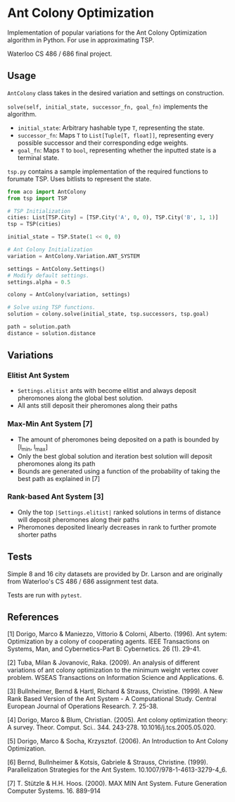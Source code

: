 Ant Colony Optimization
=======================

Implementation of popular variations for the Ant Colony Optimization algorithm in Python. For use in approximating TSP.

Waterloo CS 486 / 686 final project.

## Usage

`AntColony` class takes in the desired variation and settings on construction.

`solve(self, initial_state, successor_fn, goal_fn)` implements the algorithm.

- `initial_state`: Arbitrary hashable type `T`, representing the state.
- `successor_fn`: Maps `T` to `List[Tuple[T, float]]`, representing every possible successor and their corresponding edge weights.
- `goal_fn`: Maps `T` to `bool`, representing whether the inputted state is a terminal state.

`tsp.py` contains a sample implementation of the required functions to forumate TSP. Uses bitlists to represent the state.

```python
from aco import AntColony
from tsp import TSP

# TSP Initialization
cities: List[TSP.City] = [TSP.City('A', 0, 0), TSP.City('B', 1, 1)]
tsp = TSP(cities)

initial_state = TSP.State(1 << 0, 0)

# Ant Colony Initialization
variation = AntColony.Variation.ANT_SYSTEM

settings = AntColony.Settings()
# Modify default settings.
settings.alpha = 0.5

colony = AntColony(variation, settings)

# Solve using TSP functions.
solution = colony.solve(initial_state, tsp.successors, tsp.goal)

path = solution.path
distance = solution.distance
```

## Variations

### Elitist Ant System
- `Settings.elitist` ants with become elitist and always deposit pheromones along the global best solution.
- All ants still deposit their pheromones along their paths

### Max-Min Ant System [7]
- The amount of pheromones being deposited on a path is bounded by [l<sub>min</sub>, l<sub>max</sub>]
- Only the best global solution and iteration best solution will deposit pheromones along its path
- Bounds are generated using a function of the probability of taking the best path as explained in [7]

### Rank-based Ant System [3]
- Only the top `|Settings.elitist|` ranked solutions in terms of distance will deposit pheromones along their paths
- Pheromones deposited linearly decreases in rank to further promote shorter paths

## Tests

Simple 8 and 16 city datasets are provided by Dr. Larson and are originally from Waterloo's CS 486 / 686 assignment test data.

Tests are run with `pytest`.

## References

[1] Dorigo, Marco & Maniezzo, Vittorio & Colorni, Alberto. (1996). Ant sytem: Optimization by a colony of cooperating agents. IEEE Transactions on Systems, Man, and Cybernetics-Part B: Cybernetics. 26 (1). 29-41.

[2] Tuba, Milan & Jovanovic, Raka. (2009). An analysis of different variations of ant colony optimization to the minimum weight vertex cover problem. WSEAS Transactions on Information Science and Applications. 6.

[3] Bullnheimer, Bernd & Hartl, Richard & Strauss, Christine. (1999). A New Rank Based Version of the Ant System - A Computational Study. Central European Journal of Operations Research. 7. 25-38.

[4] Dorigo, Marco & Blum, Christian. (2005). Ant colony optimization theory: A survey. Theor. Comput. Sci.. 344. 243-278. 10.1016/j.tcs.2005.05.020.

[5] Dorigo, Marco & Socha, Krzysztof. (2006). An Introduction to Ant Colony Optimization.

[6] Bernd, Bullnheimer & Kotsis, Gabriele & Strauss, Christine. (1999). Parallelization Strategies for the Ant System. 10.1007/978-1-4613-3279-4_6.

[7] T. Stützle & H.H. Hoos. (2000). MAX MIN Ant System. Future Generation Computer Systems. 16. 889-914
